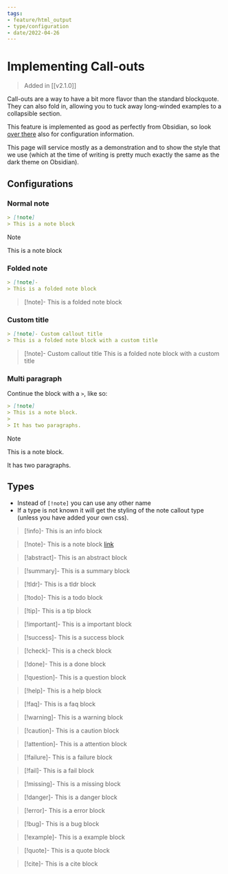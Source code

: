 ```yaml
---
tags:
- feature/html_output
- type/configuration
- date/2022-04-26
---
```


# Implementing Call-outs
> Added in [[v2.1.0]]

Call-outs are a way to have a bit more flavor than the standard blockquote. They can also fold in, allowing you to tuck away long-winded examples to a collapsible section.

This feature is implemented as good as perfectly from Obsidian, so look [over there](https://help.obsidian.md/How+to/Use+callouts) also for configuration information.

This page will service mostly as a demonstration and to show the style that we use (which at the time of writing is pretty much exactly the same as the dark theme on Obsidian).

## Configurations
### Normal note
``` markdown
> [!note]
> This is a note block
```

> [!note]
> This is a note block

### Folded note
``` markdown
> [!note]-
> This is a folded note block
```

> [!note]-
> This is a folded note block

### Custom title
``` markdown
> [!note]- Custom callout title
> This is a folded note block with a custom title
```
> [!note]- Custom callout title
> This is a folded note block with a custom title

### Multi paragraph
Continue the block with a `>`, like so:
``` markdown
> [!note]
> This is a note block.
>
> It has two paragraphs.
```
> [!note]
> This is a note block.
>
> It has two paragraphs.

## Types
- Instead of `[!note]` you can use any other name
- If a type is not known it will get the styling of the note callout type (unless you have added your own css).

> [!info]- 
> This is an info block

> [!note]- 
> This is a note block [link](brtdar)

> [!abstract]- 
> This is an abstract block

> [!summary]- 
> This is a summary block

> [!tldr]- 
> This is a tldr block

> [!todo]- 
> This is a todo block

> [!tip]- 
> This is a tip block

> [!important]- 
> This is a important block

> [!success]- 
> This is a success block

> [!check]- 
> This is a check block

> [!done]- 
> This is a done block

> [!question]- 
> This is a question block

> [!help]- 
> This is a help block

> [!faq]- 
> This is a faq block

> [!warning]- 
> This is a warning block

> [!caution]- 
> This is a caution block

> [!attention]- 
> This is a attention block

> [!failure]- 
> This is a failure block

> [!fail]- 
> This is a fail block

> [!missing]- 
> This is a missing block

> [!danger]- 
> This is a danger block

> [!error]- 
> This is a error block

> [!bug]- 
> This is a bug block

> [!example]- 
> This is a example block

> [!quote]- 
> This is a quote block

> [!cite]- 
> This is a cite block

